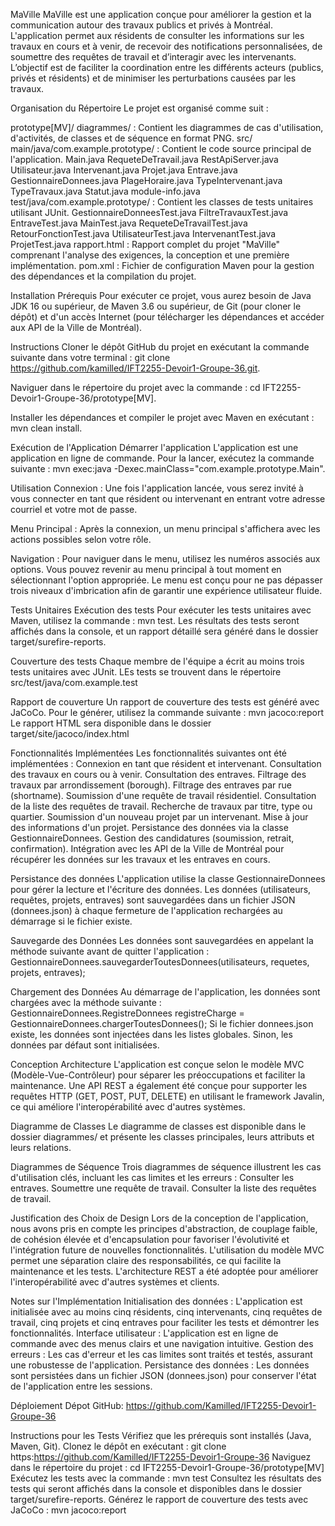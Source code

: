 MaVille
MaVille est une application conçue pour améliorer la gestion et la communication autour des travaux publics et privés à Montréal. L'application permet aux résidents de consulter les informations sur les travaux en cours et à venir, de recevoir des notifications personnalisées, de soumettre des requêtes de travail et d’interagir avec les intervenants. L’objectif est de faciliter la coordination entre les différents acteurs (publics, privés et résidents) et de minimiser les perturbations causées par les travaux.

Organisation du Répertoire
Le projet est organisé comme suit :

prototype[MV]/
diagrammes/ : Contient les diagrammes de cas d'utilisation, d'activités, de classes et de séquence en format PNG.
src/
main/java/com.example.prototype/ : Contient le code source principal de l'application.
Main.java
RequeteDeTravail.java
RestApiServer.java
Utilisateur.java
Intervenant.java
Projet.java
Entrave.java
GestionnaireDonnees.java
PlageHoraire.java
TypeIntervenant.java
TypeTravaux.java
Statut.java
module-info.java
test/java/com.example.prototype/ : Contient les classes de tests unitaires utilisant JUnit.
GestionnaireDonneesTest.java
FiltreTravauxTest.java
EntraveTest.java
MainTest.java
RequeteDeTravailTest.java
RetourFonctionTest.java
UtilisateurTest.java
IntervenantTest.java
ProjetTest.java
rapport.html : Rapport complet du projet "MaVille" comprenant l'analyse des exigences, la conception et une première implémentation.
pom.xml : Fichier de configuration Maven pour la gestion des dépendances et la compilation du projet.


Installation
Prérequis
Pour exécuter ce projet, vous aurez besoin de Java JDK 16 ou supérieur, de Maven 3.6 ou supérieur, de Git (pour cloner le dépôt) et d'un accès Internet (pour télécharger les dépendances et accéder aux API de la Ville de Montréal).

Instructions
Cloner le dépôt GitHub du projet en exécutant la commande suivante dans votre terminal : git clone https://github.com/kamilled/IFT2255-Devoir1-Groupe-36.git.

Naviguer dans le répertoire du projet avec la commande : cd IFT2255-Devoir1-Groupe-36/prototype[MV].

Installer les dépendances et compiler le projet avec Maven en exécutant : mvn clean install.

Exécution de l'Application
Démarrer l'application
L'application est une application en ligne de commande. Pour la lancer, exécutez la commande suivante : mvn exec:java -Dexec.mainClass="com.example.prototype.Main".

Utilisation
Connexion : Une fois l'application lancée, vous serez invité à vous connecter en tant que résident ou intervenant en entrant votre adresse courriel et votre mot de passe.

Menu Principal : Après la connexion, un menu principal s'affichera avec les actions possibles selon votre rôle.

Navigation : Pour naviguer dans le menu, utilisez les numéros associés aux options. Vous pouvez revenir au menu principal à tout moment en sélectionnant l'option appropriée. Le menu est conçu pour ne pas dépasser trois niveaux d'imbrication afin de garantir une expérience utilisateur fluide.

Tests Unitaires
Exécution des tests
Pour exécuter les tests unitaires avec Maven, utilisez la commande : mvn test. Les résultats des tests seront affichés dans la console, et un rapport détaillé sera généré dans le dossier target/surefire-reports.

Couverture des tests
Chaque membre de l'équipe a écrit au moins trois tests unitaires avec JUnit. LEs tests se trouvent dans le répertoire src/test/java/com.example.test

Rapport de couverture 
Un rapport de couverture des tests est généré avec JaCoCo. Pour le générer, utilisez la commande suivante :
mvn jacoco:report
Le rapport HTML sera disponible dans le dossier target/site/jacoco/index.html

Fonctionnalités Implémentées
Les fonctionnalités suivantes ont été implémentées :
Connexion en tant que résident et intervenant.
Consultation des travaux en cours ou à venir.
Consultation des entraves.
Filtrage des travaux par arrondissement (borough).
Filtrage des entraves par rue (shortname).
Soumission d'une requête de travail résidentiel.
Consultation de la liste des requêtes de travail.
Recherche de travaux par titre, type ou quartier.
Soumission d'un nouveau projet par un intervenant.
Mise à jour des informations d'un projet.
Persistance des données via la classe GestionnaireDonnees.
Gestion des candidatures (soumission, retrait, confirmation).
Intégration avec les API de la Ville de Montréal pour récupérer les données sur les travaux et les entraves en cours.

Persistance des données
L'application utilise la classe GestionnaireDonnees pour gérer la lecture et l'écriture des données. Les données (utilisateurs, requêtes, projets, entraves) sont sauvegardées dans un fichier JSON (donnees.json) à chaque fermeture de l'application rechargées au démarrage si le fichier existe.

Sauvegarde des Données
Les données sont sauvegardées en appelant la méthode suivante avant de quitter l'application :
GestionnaireDonnees.sauvegarderToutesDonnees(utilisateurs, requetes, projets, entraves);

Chargement des Données
Au démarrage de l'application, les données sont chargées avec la méthode suivante :
GestionnaireDonnees.RegistreDonnees registreCharge = GestionnaireDonnees.chargerToutesDonnees();
Si le fichier donnees.json existe, les données sont injectées dans les listes globales. Sinon, les données par défaut sont initialisées.


Conception
Architecture
L'application est conçue selon le modèle MVC (Modèle-Vue-Contrôleur) pour séparer les préoccupations et faciliter la maintenance. Une API REST a également été conçue pour supporter les requêtes HTTP (GET, POST, PUT, DELETE) en utilisant le framework Javalin, ce qui améliore l'interopérabilité avec d'autres systèmes.

Diagramme de Classes
Le diagramme de classes est disponible dans le dossier diagrammes/ et présente les classes principales, leurs attributs et leurs relations.

Diagrammes de Séquence
Trois diagrammes de séquence illustrent les cas d'utilisation clés, incluant les cas limites et les erreurs :
Consulter les entraves.
Soumettre une requête de travail.
Consulter la liste des requêtes de travail.

Justification des Choix de Design
Lors de la conception de l'application, nous avons pris en compte les principes d'abstraction, de couplage faible, de cohésion élevée et d'encapsulation pour favoriser l'évolutivité et l'intégration future de nouvelles fonctionnalités. L'utilisation du modèle MVC permet une séparation claire des responsabilités, ce qui facilite la maintenance et les tests. L'architecture REST a été adoptée pour améliorer l'interopérabilité avec d'autres systèmes et clients.

Notes sur l'Implémentation
Initialisation des données :
L'application est initialisée avec au moins cinq résidents, cinq intervenants, cinq requêtes de travail, cinq projets et cinq entraves pour faciliter les tests et démontrer les fonctionnalités.
Interface utilisateur :
L'application est en ligne de commande avec des menus clairs et une navigation intuitive.
Gestion des erreurs :
Les cas d'erreur et les cas limites sont traités et testés, assurant une robustesse de l'application.
Persistance des données :
Les données sont persistées dans un fichier JSON (donnees.json) pour conserver l'état de l'application entre les sessions.

Déploiement 
Dépot GitHub: https://github.com/Kamilled/IFT2255-Devoir1-Groupe-36

Instructions pour les Tests
Vérifiez que les prérequis sont installés (Java, Maven, Git).
Clonez le dépôt en exécutant :
git clone https:https://github.com/Kamilled/IFT2255-Devoir1-Groupe-36
Naviguez dans le répertoire du projet :
cd IFT2255-Devoir1-Groupe-36/prototype[MV]
Exécutez les tests avec la commande :
mvn test
Consultez les résultats des tests qui seront affichés dans la console et disponibles dans le dossier target/surefire-reports.
Générez le rapport de couverture des tests avec JaCoCo :
mvn jacoco:report
